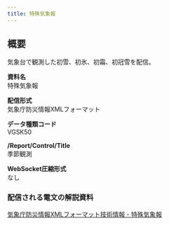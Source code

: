 ```yaml
---
title: 特殊気象報
---
```


## 概要
気象台で観測した初雪、初氷、初霜、初冠雪を配信。

**資料名** <br/>
特殊気象報
 
**配信形式** <br/>
気象庁防災情報XMLフォーマット

**データ種類コード** <br/>
VGSK50

**/Report/Control/Title** <br/>
季節観測
 
**WebSocket圧縮形式** <br/>
なし

### 配信される電文の解説資料
[気象庁防災情報XMLフォーマット技術情報 - 特殊気象報](https://dmdata.jp/docs/jma/manual/0451-0451.pdf)
